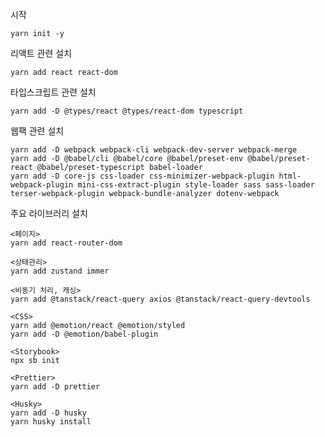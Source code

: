 시작

    yarn init -y

리액트 관련 설치

    yarn add react react-dom

타입스크립트 관련 설치

    yarn add -D @types/react @types/react-dom typescript

웹팩 관련 설치

    yarn add -D webpack webpack-cli webpack-dev-server webpack-merge
    yarn add -D @babel/cli @babel/core @babel/preset-env @babel/preset-react @babel/preset-typescript babel-loader
    yarn add -D core-js css-loader css-minimizer-webpack-plugin html-webpack-plugin mini-css-extract-plugin style-loader sass sass-loader terser-webpack-plugin webpack-bundle-analyzer dotenv-webpack

주요 라이브러리 설치

    <페이지>
    yarn add react-router-dom

    <상태관리>
    yarn add zustand immer

    <비동기 처리, 캐싱>
    yarn add @tanstack/react-query axios @tanstack/react-query-devtools

    <CSS>
    yarn add @emotion/react @emotion/styled
    yarn add -D @emotion/babel-plugin

    <Storybook>
    npx sb init

    <Prettier>
    yarn add -D prettier

    <Husky>
    yarn add -D husky
    yarn husky install
